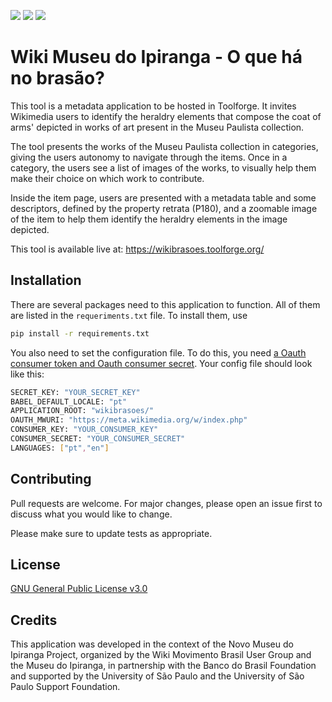 <img src="https://img.shields.io/github/issues/WikiMovimentoBrasil/wikibrasoes?style=for-the-badge"/> <img src="https://img.shields.io/github/license/WikiMovimentoBrasil/wikibrasoes?style=for-the-badge"/> <img src="https://img.shields.io/github/languages/top/WikiMovimentoBrasil/wikibrasoes?style=for-the-badge"/>
# Wiki Museu do Ipiranga - O que há no brasão?

This tool is a metadata application to be hosted in Toolforge. It invites Wikimedia users to identify the heraldry elements that compose the coat of arms' depicted in works of art present in the Museu Paulista collection.

The tool presents the works of the Museu Paulista collection in categories, giving the users autonomy to navigate through the items.
Once in a category, the users see a list of images of the works, to visually help them make their choice on which work to contribute.

Inside the item page, users are presented with a metadata table and some descriptors, defined by the property retrata (P180), and a zoomable image of the item to help them identify the heraldry elements in the image depicted.

This tool is available live at: https://wikibrasoes.toolforge.org/

## Installation

There are several packages need to this application to function. All of them are listed in the <code>requeriments.txt</code> file. To install them, use

```bash
pip install -r requirements.txt
```

You also need to set the configuration file. To do this, you need [a Oauth consumer token and Oauth consumer secret](https://meta.wikimedia.org/wiki/Special:OAuthConsumerRegistration/propose).
Your config file should look like this:
```bash
SECRET_KEY: "YOUR_SECRET_KEY"
BABEL_DEFAULT_LOCALE: "pt"
APPLICATION_ROOT: "wikibrasoes/"
OAUTH_MWURI: "https://meta.wikimedia.org/w/index.php"
CONSUMER_KEY: "YOUR_CONSUMER_KEY"
CONSUMER_SECRET: "YOUR_CONSUMER_SECRET"
LANGUAGES: ["pt","en"]
```

## Contributing
Pull requests are welcome. For major changes, please open an issue first to discuss what you would like to change.

Please make sure to update tests as appropriate.

## License
[GNU General Public License v3.0](https://github.com/WikiMovimentoBrasil/wikibrasoes/blob/master/LICENSE)

## Credits
This application was developed in the context of the Novo Museu do Ipiranga Project, organized by the Wiki Movimento Brasil User Group and the Museu do Ipiranga, in partnership with the Banco do Brasil Foundation and supported by the University of São Paulo and the University of São Paulo Support Foundation.